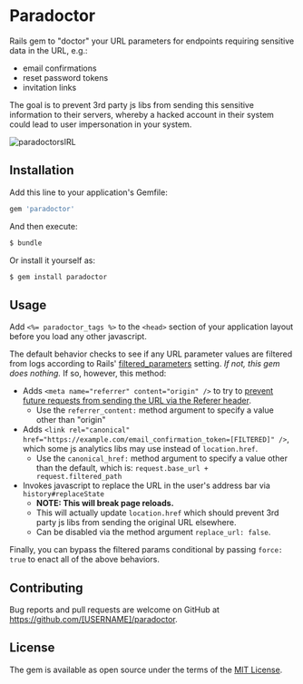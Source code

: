 # Paradoctor

Rails gem to "doctor" your URL parameters for endpoints requiring sensitive data in the URL, e.g.:
- email confirmations
- reset password tokens
- invitation links

The goal is to prevent 3rd party js libs from sending this sensitive information to their servers, whereby a hacked
account in their system could lead to user impersonation in your system.

![paradoctorsIRL](https://upload.wikimedia.org/wikipedia/commons/3/38/USAF_Pararescue_Flash.jpg)

## Installation
Add this line to your application's Gemfile:

```ruby
gem 'paradoctor'
```

And then execute:
```bash
$ bundle
```

Or install it yourself as:
```bash
$ gem install paradoctor
```

## Usage

Add `<%= paradoctor_tags %>` to the `<head>` section of your application layout before you load any other javascript.

The default behavior checks to see if any URL parameter values are filtered from logs according to Rails'
[filtered_parameters](https://guides.rubyonrails.org/action_controller_overview.html#parameters-filtering) setting. _If
not, this gem does nothing._ If so, however, this method:
- Adds `<meta name="referrer" content="origin" />` to try to [prevent future requests from sending the URL via the
Referer header](https://developer.mozilla.org/en-US/docs/Web/HTTP/Headers/Referrer-Policy).
  - Use the `referrer_content:` method argument to specify a value other than "origin"
- Adds `<link rel="canonical" href="https://example.com/email_confirmation_token=[FILTERED]" />`, which some js
analytics libs may use instead of `location.href`.
  - Use the `canonical_href:` method argument to specify a value other than the default, which is:
`request.base_url + request.filtered_path`
- Invokes javascript to replace the URL in the user's address bar via `history#replaceState`
  - **NOTE: This will break page reloads.**
  - This will actually update `location.href` which should prevent 3rd party js libs from sending the original URL
elsewhere.
  - Can be disabled via the method argument `replace_url: false`.

Finally, you can bypass the filtered params conditional by passing `force: true` to enact all of the above behaviors.

## Contributing
Bug reports and pull requests are welcome on GitHub at https://github.com/[USERNAME]/paradoctor.

## License
The gem is available as open source under the terms of the [MIT License](https://opensource.org/licenses/MIT).
